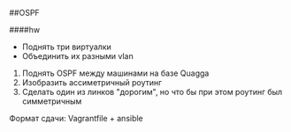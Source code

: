 ##OSPF

####hw

- Поднять три виртуалки
- Объединить их разными vlan

1. Поднять OSPF между машинами на базе Quagga
2. Изобразить ассиметричный роутинг
3. Сделать один из линков "дорогим", но что бы при этом роутинг был симметричным

Формат сдачи: Vagrantfile + ansible

